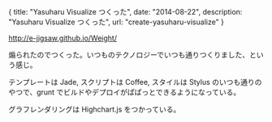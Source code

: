 {
  title: "Yasuharu Visualize つくった",
  date: "2014-08-22",
  description: "Yasuharu Visualize つくった",
  url: "create-yasuharu-visualize"
}

http://e-jigsaw.github.io/Weight/

煽られたのでつくった。いつものテクノロジーでいつも通りつくりました、という感じ。

テンプレートは Jade, スクリプトは Coffee, スタイルは Stylus のいつも通りのやつで、grunt でビルドやデプロイがぱぱっとできるようになっている。

グラフレンダリングは Highchart.js をつかっている。

